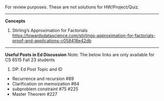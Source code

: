 For review purposes. These are not solutions for HW/Project/Quiz.

---------------------------------------------------------------
**Concepts**<br>
1. Stirling’s Approximation for Factorials https://towardsdatascience.com/stirlings-approximation-for-factorials-proof-and-applications-c058418e42db


---------------------------------------------------------------
**Useful Posts in Ed Discussion**<be>
Note: The below links are only available for CS 6515 Fall 23 students
1. DP: Ed Post Topic and ID
  - Recurrence and recursion #89 
  - Clarification on memoization #84 
  - subproblem constraint #75 #225
  - Master Theorem #227
